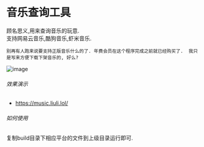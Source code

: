 # 音乐查询工具
顾名思义,用来查询音乐的玩意.  
支持网易云音乐,酷狗音乐,虾米音乐.  

`别再有人跑来说要支持正版音乐什么的了. 年费会员在这个程序完成之前就已经购买了. 
我只是写来方便下载下架音乐的, 好么?`  

![image](https://music.liuli.lol/static/img/20170102.jpg)
###### 效果演示
* https://music.liuli.lol/

###### 如何使用
复制build目录下相应平台的文件到上级目录运行即可.
